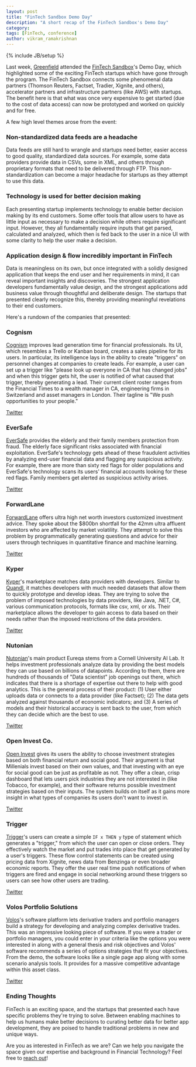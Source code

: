 ```yaml
---
layout: post
title: "FinTech Sandbox Demo Day"
description: "A short recap of the FinTech Sandbox's Demo Day"
category:
tags: [FinTech, conference]
author: vikram_ramakrishnan
---
```

{% include JB/setup %}

Last week, [Greenfield](http://www.greenfieldhq.com) attended the [FinTech Sandbox](http://FinTechsandbox.org/)'s Demo Day, which highlighted
some of the exciting FinTech startups which have gone through the program.
The FinTech Sandbox connects some phenomenal data partners (Thomson Reuters,
Factset, Tradier, Xignite, and others), accelerator partners and infrastructure
partners (like AWS) with startups. The benefit here is that what was once very
expensive to get started (due to the cost of data access) can now be prototyped
and worked on quickly and for free.

A few high level themes arose from the event:

### Non-standardized data feeds are a headache

Data feeds are still hard to wrangle and startups need better, easier access
to good quality, standardized data sources. For example, some data providers
provide data in CSVs, some in XML, and others through proprietary formats that
need to be delivered through FTP. This non-standardization can become a major
headache for startups as they attempt to use this data.

### Technology is used for better decision making

Each presenting startup implements technology to enable better decision making
by its end customers. Some offer tools that allow users to have as little input
as necessary to make a decision while others require significant input. However,
they all fundamentally require inputs that get parsed, calculated and analyzed,
which then is fed back to the user in a nice UI with some clarity to help the
user make a decision.

### Application design & flow incredibly important in FinTech

Data is meaningless on its own, but once integrated with a solidly designed
application that keeps the end user and her requirements in mind, it can reveal
important insights and discoveries. The strongest application developers
fundamentally value design, and the strongest applications add business value
through thoughtful and deliberate design. The startups that presented clearly
recognize this, thereby providing meaningful revelations to their end customers.

Here's a rundown of the companies that presented:

### Cognism

[Cognism](http://www.cognism.com) improves lead generation time for financial
professionals. Its UI, which resembles a Trello or Kanban board, creates a
sales pipeline for its users. In particular, its intelligence lays in the
ability to create "triggers" on personnel changes at companies to create leads.
For example, a user can set up a trigger like "please look up everyone in CA
that has changed jobs" and when this trigger gets hit, the user is notified of
what caused that trigger, thereby generating a lead. Their current client
roster ranges from the Financial Times to a wealth manager in CA, engineering
firms in Switzerland and asset managers in London. Their tagline is "We push
opportunities to your people."

[Twitter](https://twitter.com/realCognism)

### EverSafe

[EverSafe](https://www.eversafe.com/index.html) provides the elderly and their family members protection from
fraud. The elderly face significant risks associated with financial
exploitation. EverSafe's technology gets ahead of these fraudulent activities
by analyzing end-user financial data and flagging any suspicious activity.
For example, there are more than sixty red flags for older populations and
EverSafe's technology scans its users' financial accounts looking for these red
flags. Family members get alerted as suspicious activity arises.

[Twitter](https://twitter.com/EverSafeSeniors)

### ForwardLane

[ForwardLane](http://forwardlane.com/home.html) offers ultra high net worth investors customized investment
advice. They spoke about the $800bn shortfall for the 42mm ultra affluent
investors who are affected by market volatility. They attempt to solve this
problem by programmatically generating questions and advice for their users
through techniques in quantitative finance and machine learning.

[Twitter](https://twitter.com/Forward_Lane)

### Kyper

[Kyper](https://www.kyper.com/)'s marketplace matches data providers with
developers. Similar to [Quandl](https://www.quandl.com/), it matches developers
with much needed datasets that allow them to quickly prototype and develop
ideas. They are trying to solve the problem of imposed technologies by data
providers, like Java, .NET, C#, various communication protocols, formats like
csv, xml, or xls. Their marketplace allows the developer to gain access to data
based on their needs rather than the imposed restrictions of the data providers.

[Twitter](https://twitter.com/kyperdata)

### Nutonian

[Nutonian](http://nutonian.com)'s main product Eureqa stems from a Cornell
University AI Lab. It helps investment professionals analyze data by providing
the best models they can use based on billions of datapoints. According to them,
there are hundreds of thousands of "Data scientist" job openings out there,
which indicates that there is a shortage of expertise out there to help with
good analytics. This is the general process of their product: (1) User either
uploads data or connects to a data provider (like Factset); (2) The data gets
analyzed against thousands of economic indicators; and (3) A series of models
and their historical accuracy is sent back to the user, from which they can
decide which are the best to use.

[Twitter](https://twitter.com/nutonian)

### Open Invest Co.

[Open Invest](https://openinvest.co/) gives its users the ability to choose
investment strategies based on both financial return and social good. Their
argument is that Millenials invest based on their own values, and that
investing with an eye for social good can be just as profitable as not. They
offer a clean, crisp dashboard that lets users pick industries they are not
interested in (like Tobacco, for example), and their software returns possible
investment strategies based on their inputs. The system builds on itself as it
gains more insight in what types of companies its users don't want to invest in.

[Twitter](https://twitter.com/openinvestco)

### Trigger

[Trigger](http://www.triggerfinance.com)'s users can create a simple `IF x THEN y` type of statement
which generates a "trigger," from which the user can open or close orders. They
effectively watch the market and put trades into place that get generated by a
user's triggers. These flow control statements can be created using pricing data
from Xignite, news data from Benzinga or even broader economic reports. They
offer the user real time push notifications of when triggers are fired and
engage in social networking around these triggers so users can see how other
users are trading.

[Twitter](https://twitter.com/triggerfinance)

### Volos Portfolio Solutions

[Volos](http://volossoftware.com/)'s software platform lets derivative traders
and portfolio managers build a strategy for developing and analyzing complex
derivative trades. This was an impressive looking piece of software. If you were
a trader or portfolio managers, you could enter in your criteria like the
options you were interested in along with a general thesis and risk objectives
and Volos' software recommends a series of options strategies that fit your
objectives. From the demo, the software looks like a single page app along with
some scenario analysis tools. It provides for a massive competitive advantage
within this asset class.

[Twitter](https://twitter.com/volossoftware)

### Ending Thoughts

FinTech is an exciting space, and the startups that presented each have specific
problems they're trying to solve. Between enabling machines to help us humans
make better decisions to curating better data for better app development, they
are poised to handle traditional problems in new and unique ways.

Are you as interested in FinTech as we are? Can we help you navigate the space
given our expertise and background in Financial Technology? Feel free to
[reach out](http://greenfieldhq.com/hire/)!
